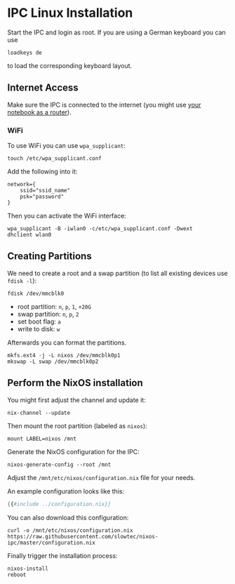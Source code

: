 # IPC Linux Installation

Start the IPC and login as root.
If you are using a German keyboard you can use

```
loadkeys de
```
to load the corresponding keyboard layout.

## Internet Access

Make sure the IPC is connected to the internet
(you might use [your notebook as a router](maintenance.html#your-notebook-as-a-router)).

### WiFi

To use WiFi you can use `wpa_supplicant`:

    touch /etc/wpa_supplicant.conf

Add the following into it:

    network={
        ssid="ssid_name"
        psk="password"
    }

Then you can activate the WiFi interface:

    wpa_supplicant -B -iwlan0 -c/etc/wpa_supplicant.conf -Dwext
    dhclient wlan0

## Creating Partitions

We need to create a root and a swap partition
(to list all existing devices use `fdisk -l`):

    fdisk /dev/mmcblk0

- root partition: `n`, `p`, `1`, `+20G`
- swap partition: `n`, `p`, `2`
- set boot flag: `a`
- write to disk: `w`

Afterwards you can format the partitions.

    mkfs.ext4 -j -L nixos /dev/mmcblk0p1
    mkswap -L swap /dev/mmcblk0p2

## Perform the NixOS installation

You might first adjust the channel and update it:

    nix-channel --update

Then mount the root partition (labeled as `nixos`):

    mount LABEL=nixos /mnt

Generate the NixOS configuration for the IPC:

    nixos-generate-config --root /mnt

Adjust the `/mnt/etc/nixos/configuration.nix` file for your needs.

An example configuration looks like this:

```nix
{{#include ../configuration.nix}}
```

You can also download this configuration:

```
curl -o /mnt/etc/nixos/configuration.nix https://raw.githubusercontent.com/slowtec/nixos-ipc/master/configuration.nix
```

Finally trigger the installation process:

    nixos-install
    reboot
